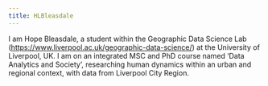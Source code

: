 ```yaml
---
title: HLBleasdale
---
```


I am Hope Bleasdale, a student within the Geographic Data Science Lab (https://www.liverpool.ac.uk/geographic-data-science/) at the University of Liverpool, UK. I am on an integrated MSC and PhD course named ‘Data Analytics and Society’, researching human dynamics within an urban and regional context, with data from Liverpool City Region. 

